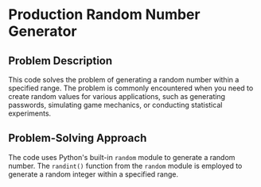 # Production Random Number Generator

## Problem Description

This code solves the problem of generating a random number within a specified range. The problem is commonly encountered when you need to create random values for various applications, such as generating passwords, simulating game mechanics, or conducting statistical experiments.

## Problem-Solving Approach

The code uses Python's built-in `random` module to generate a random number. The `randint()` function from the `random` module is employed to generate a random integer within a specified range.
